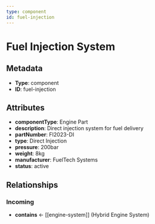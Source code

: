 ```yaml
---
type: component
id: fuel-injection
---
```


# Fuel Injection System

## Metadata

- **Type**: component
- **ID**: fuel-injection

## Attributes

- **componentType**: Engine Part
- **description**: Direct injection system for fuel delivery
- **partNumber**: FI2023-DI
- **type**: Direct Injection
- **pressure**: 200bar
- **weight**: 8kg
- **manufacturer**: FuelTech Systems
- **status**: active

## Relationships

### Incoming

- **contains** ← [[engine-system]] (Hybrid Engine System)

